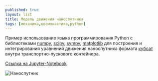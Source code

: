 ```yaml
---
published: true
layout: list
title: Модель движения наноспутника 
tags: [механика,космонавтика,python]
---
```


Пример использование языка программирования Python с библиотеками [numpy](https://www.numpy.org), [scipy](https://scipy.org), [sympy](https://www.sympy.org/ru/), [matplotlib](https://matplotlib.org) для построения и интегрирования уравнений движения наноспутника формата [кубсат](https://ru.wikipedia.org/wiki/Кубсат) внутри транспортно-пускового контейнера.

[Ссылка на Jupyter-Notebook](https://nbviewer.jupyter.org/github/Kidinnu/classes_programming/blob/master/examples/cubesat.ipynb)

![Наноспутник](http://classmech.ru/assets/img/blog/cubesat.png)

 